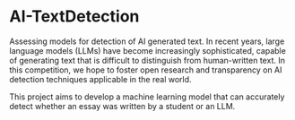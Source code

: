 # AI-TextDetection
Assessing models for detection of AI generated text. 
In recent years, large language models (LLMs) have become increasingly sophisticated, capable of generating text that is difficult to distinguish from human-written text. In this competition, we hope to foster open research and transparency on AI detection techniques applicable in the real world.

This project aims to develop a machine learning model that can accurately detect whether an essay was written by a student or an LLM.
